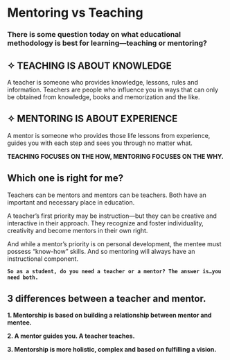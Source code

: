 # Mentoring vs Teaching

### There is some question today on what educational methodology is best for learning—teaching or mentoring?

## ✧ TEACHING IS ABOUT KNOWLEDGE

A teacher is someone who provides knowledge, lessons, rules and information. Teachers are people who influence you in ways that can only be obtained from knowledge, books and memorization and the like.

## ✧ MENTORING IS ABOUT EXPERIENCE

A mentor is someone who provides those life lessons from experience, guides you with each step and sees you through no matter what.

**TEACHING FOCUSES ON THE HOW, MENTORING FOCUSES ON THE WHY.**

## Which one is right for me?

Teachers can be mentors and mentors can be teachers. Both have an important and necessary place in education.

A teacher’s first priority may be instruction—but they can be creative and interactive in their approach. They recognize and foster individuality, creativity and become mentors in their own right.

And while a mentor’s priority is on personal development, the mentee must possess “know-how” skills. And so mentoring will always have an instructional component.

**`So as a student, do you need a teacher or a mentor? The answer is…you need both.`**

## 3 differences between a teacher and mentor.

**1. Mentorship is based on building a relationship between mentor and mentee.**

**2. A mentor guides you. A teacher teaches.**

**3. Mentorship is more holistic, complex and based on fulfilling a vision.**
